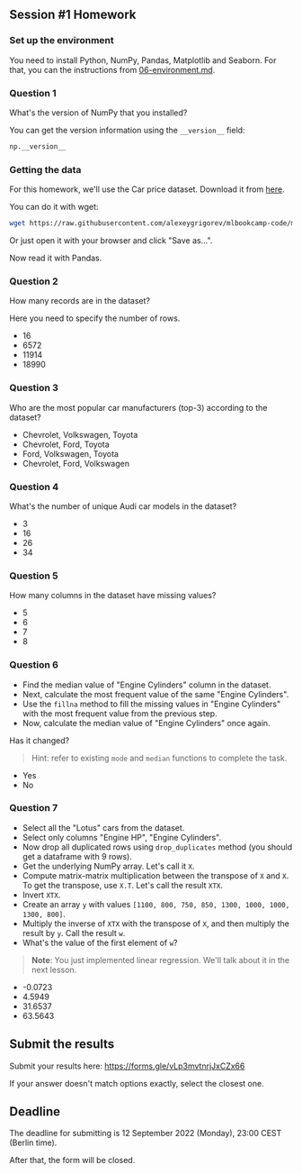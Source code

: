 ## Session #1 Homework

### Set up the environment

You need to install Python, NumPy, Pandas, Matplotlib and Seaborn. For that, you can the instructions from
[06-environment.md](https://github.com/alexeygrigorev/mlbookcamp-code/blob/master/course-zoomcamp/01-intro/06-environment.md).

### Question 1

What's the version of NumPy that you installed? 

You can get the version information using the `__version__` field:

```python
np.__version__
```

### Getting the data 

For this homework, we'll use the Car price dataset. Download it from 
[here](https://raw.githubusercontent.com/alexeygrigorev/mlbookcamp-code/master/chapter-02-car-price/data.csv).

You can do it with wget:

```bash
wget https://raw.githubusercontent.com/alexeygrigorev/mlbookcamp-code/master/chapter-02-car-price/data.csv
```

Or just open it with your browser and click "Save as...".

Now read it with Pandas.

### Question 2

How many records are in the dataset?

Here you need to specify the number of rows.

- 16
- 6572
- 11914
- 18990

### Question 3

Who are the most popular car manufacturers (top-3) according to the dataset?

- Chevrolet, Volkswagen, Toyota
- Chevrolet, Ford, Toyota
- Ford, Volkswagen, Toyota
- Chevrolet, Ford, Volkswagen

### Question 4

What's the number of unique Audi car models in the dataset?

- 3
- 16
- 26
- 34

### Question 5

How many columns in the dataset have missing values?

- 5
- 6
- 7
- 8

### Question 6

* Find the median value of "Engine Cylinders" column in the dataset.
* Next, calculate the most frequent value of the same "Engine Cylinders".
* Use the `fillna` method to fill the missing values in "Engine Cylinders" with the most frequent value from the previous step.
* Now, calculate the median value of "Engine Cylinders" once again.

Has it changed?

> Hint: refer to existing `mode` and `median` functions to complete the task.

- Yes
- No

### Question 7

* Select all the "Lotus" cars from the dataset.
* Select only columns "Engine HP", "Engine Cylinders".
* Now drop all duplicated rows using `drop_duplicates` method (you should get a dataframe with 9 rows).
* Get the underlying NumPy array. Let's call it `X`.
* Compute matrix-matrix multiplication between the transpose of `X` and `X`. To get the transpose, use `X.T`. Let's call the result `XTX`.
* Invert `XTX`.
* Create an array `y` with values `[1100, 800, 750, 850, 1300, 1000, 1000, 1300, 800]`.
* Multiply the inverse of `XTX` with the transpose of `X`, and then multiply the result by `y`. Call the result `w`.
* What's the value of the first element of `w`?

> **Note**: You just implemented linear regression. We'll talk about it in the next lesson.

- -0.0723
- 4.5949
- 31.6537
- 63.5643


## Submit the results

Submit your results here: https://forms.gle/vLp3mvtnrjJxCZx66

If your answer doesn't match options exactly, select the closest one.


## Deadline

The deadline for submitting is 12 September 2022 (Monday), 23:00 CEST (Berlin time).

After that, the form will be closed.

